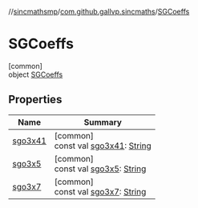 //[sincmathsmp](../../../index.md)/[com.github.gallvp.sincmaths](../index.md)/[SGCoeffs](index.md)

# SGCoeffs

[common]\
object [SGCoeffs](index.md)

## Properties

| Name | Summary |
|---|---|
| [sgo3x41](sgo3x41.md) | [common]<br>const val [sgo3x41](sgo3x41.md): [String](https://kotlinlang.org/api/latest/jvm/stdlib/kotlin/-string/index.html) |
| [sgo3x5](sgo3x5.md) | [common]<br>const val [sgo3x5](sgo3x5.md): [String](https://kotlinlang.org/api/latest/jvm/stdlib/kotlin/-string/index.html) |
| [sgo3x7](sgo3x7.md) | [common]<br>const val [sgo3x7](sgo3x7.md): [String](https://kotlinlang.org/api/latest/jvm/stdlib/kotlin/-string/index.html) |
